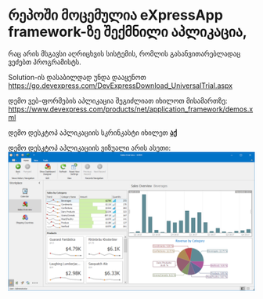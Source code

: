 # რეპოში მოცემულია eXpressApp framework-ზე შექმნილი აპლიკაცია, 
რაც არის მსგავსი აღრიცხვის სისტემის, რომლის გასანვითარებლადაც ვეძებთ პროგრამისტს.

Solution-ის დასაბილდად უნდა დააყენოთ https://go.devexpress.com/DevExpressDownload_UniversalTrial.aspx

დემო ვებ-ფორმების აპლიკაცია შეგიძლიათ იხილოთ მისამართზე: https://www.devexpress.com/products/net/application_framework/demos.xml

დემო დესკტოპ აპლიკაციის სკრინკასტი იხილეთ <b><a href="https://www.devexpress.com/Products/NET/Application_Framework/i/screencasts/WinDemo.swf">აქ</a></b>

დემო დესკტოპ აპლიკაციის ვიზუალი არის ასეთი:
![alt tag](desktop-full-16.2.png)
